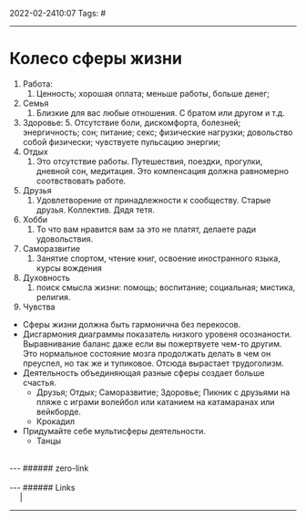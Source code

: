 2022-02-2410:07
Tags: #

---
# Колесо сферы жизни
1. Работа:
	1. Ценность; хорошая оплата; меньше работы, больше денег; 
3. Семья
	1. Близкие для вас любые отношения. С братом или другом и т.д. 
4. Здоровье:
		5. Отсутствие боли, дискомфорта, болезней; энергичность; сон; питание; секс; физические нагрузки; довольство собой физически; чувствуете пульсацию энергии;
5. Отдых
	1. Это отсутствие работы. Путешествия, поездки, прогулки, дневной сон, медитация. Это компенсация должна равномерно соотвствовать работе. 
6. Друзья
	1. Удовлетворение от принадлежности к сообществу. Старые друзья. Коллектив. Дядя тетя.
7. Хобби
	1. То что вам нравится вам за это не платят, делаете ради удовольствия. 
8. Саморазвитие
	1. Занятие спортом, чтение книг, освоение иностранного языка, курсы вождения
9. Духовность
	1. поиск смысла жизни: помощь; воспитание; социальная; мистика, религия. 
10. Чувства

- Сферы жизни должна быть гармонична без перекосов.
- Дисгармония диаграммы показатель низкого уровеня осознаности. Выравнивание баланс даже если вы пожертвуете чем-то другим. Это нормальное состояние мозга продолжать делать в чем он преуспел, но так же и тупиковое. Отсюда вырастает трудоголизм.   
- Деятельность объединяющая разные сферы создает больше счастья.
	- Друзья; Отдых; Саморазвитие; Здоровье; Пикник с друзьями на пляже с играми волейбол или катанием на катамаранах или вейкборде.
	- Крокадил
- Придумайте себе мультисферы деятельности. 
	- Танцы
</br>
---
###### zero-link </br>

</br>
---
###### Links </br>
 &emsp; | &emsp; 


---